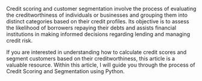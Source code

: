 Credit scoring and customer segmentation involve the process of evaluating the creditworthiness of individuals or businesses
and grouping them into distinct categories based on their credit profiles. Its objective is to assess the likelihood of borrowers 
repaying their debts and assists financial institutions in making informed decisions regarding lending and managing credit risk. 

If you are interested in understanding how to calculate credit scores and segment customers based on their creditworthiness, 
this article is a valuable resource. Within this article, I will guide you through the process of Credit Scoring and Segmentation using Python.
